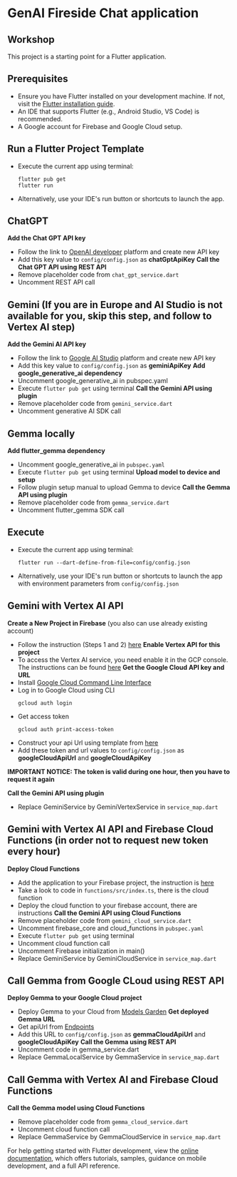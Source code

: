 # GenAI Fireside Chat application

## Workshop

This project is a starting point for a Flutter application.

## Prerequisites

- Ensure you have Flutter installed on your development machine. If not, visit the [Flutter installation guide](https://flutter.dev/docs/get-started/install).
- An IDE that supports Flutter (e.g., Android Studio, VS Code) is recommended.
- A Google account for Firebase and Google Cloud setup.

## Run a Flutter Project Template
- Execute the current app using terminal:
     ```
     flutter pub get
     flutter run
     ```
- Alternatively, use your IDE's run button or shortcuts to launch the app.

## ChatGPT

**Add the Chat GPT API key**
 - Follow the link to [OpenAI developer](https://platform.openai.com/api-keys) platform and create new API key
 - Add this key value to `config/config.json` as **chatGptApiKey**
**Call the Chat GPT API using REST API**
 - Remove placeholder code from `chat_gpt_service.dart`
 - Uncomment REST API call

## Gemini (If you are in Europe and AI Studio is not available for you, skip this step, and follow to Vertex AI step)

**Add the Gemini AI API key**
- Follow the link to [Google AI Studio](https://aistudio.google.com/app/apikey) platform and create new API key
- Add this key value to `config/config.json` as **geminiApiKey**
**Add google_generative_ai dependency**
- Uncomment google_generative_ai in pubspec.yaml
- Execute `flutter pub get` using terminal
**Call the Gemini API using plugin**
- Remove placeholder code from `gemini_service.dart`
- Uncomment generative AI SDK call

## Gemma locally

**Add flutter_gemma dependency**
- Uncomment google_generative_ai in `pubspec.yaml`
- Execute `flutter pub get` using terminal
**Upload model to device and setup**
- Follow plugin setup manual to upload Gemma to device
**Call the Gemma API using plugin**
- Remove placeholder code from `gemma_service.dart`
- Uncomment flutter_gemma SDK call

## Execute

- Execute the current app using terminal:
     ```
     flutter run --dart-define-from-file=config/config.json
     ```
- Alternatively, use your IDE's run button or shortcuts to launch the app with environment parameters from `config/config.json`

## Gemini with Vertex AI API
**Create a New Project in Firebase** (you also can use already existing account)
- Follow the instruction (Steps 1 and 2) [here](https://firebase.google.com/docs/functions/get-started?gen=2nd#set-up-your-environment-and-the-firebase-cli)
**Enable Vertex API for this project**
- To access the Vertex AI service, you need enable it in the GCP console. The instructions can be found [here](https://cloud.google.com/vertex-ai/docs/featurestore/setup)
**Get the Google Cloud API key and URL**
- Install [Google Cloud Command Line Interface](https://cloud.google.com/sdk/docs/install-sdk)
- Log in to Google Cloud using CLI
    ```
    gcloud auth login
    ```
- Get access token
    ```
    gcloud auth print-access-token
    ```
- Construct your api Url using template from [here](https://cloud.google.com/vertex-ai/generative-ai/docs/model-reference/gemini)
- Add these token and url values to `config/config.json` as **googleCloudApiUrl** and **googleCloudApiKey**

**IMPORTANT NOTICE: The token is valid during one hour, then you have to request it again**

**Call the Gemini API using plugin**
- Replace GeminiService by GeminiVertexService in `service_map.dart`

## Gemini with Vertex AI API and Firebase Cloud Functions (in order not to request new token every hour)
**Deploy Cloud Functions**
- Add the application to your Firebase project, the instruction is [here](https://firebase.google.com/docs/flutter/setup)
- Take a look to code in `functions/src/index.ts`, there is the cloud function
- Deploy the cloud function to your firebase account, there are instructions
**Call the Gemini API using Cloud Functions**
- Remove placeholder code from `gemini_cloud_service.dart`
- Uncomment firebase_core and cloud_functions in `pubspec.yaml`
- Execute `flutter pub get` using terminal
- Uncomment cloud function call
- Uncomment Firebase initialization in main()
- Replace GeminiService by GeminiCloudService in `service_map.dart`
     
## Call Gemma from Google CLoud using REST API
**Deploy Gemma to your Google Cloud project**
- Deploy Gemma to your Cloud from [Models Garden](https://console.cloud.google.com/vertex-ai/model-garden)
**Get deployed Gemma URL**
- Get apiUrl from [Endpoints](https://console.cloud.google.com/vertex-ai/online-prediction)
- Add this URL to `config/config.json` as **gemmaCloudApiUrl** and **googleCloudApiKey**
**Call the Gemma using REST API**
- Uncomment code in gemma_service.dart
- Replace GemmaLocalService by GemmaService in `service_map.dart`

## Call Gemma with Vertex AI and Firebase Cloud Functions

**Call the Gemma model using Cloud Functions**
- Remove placeholder code from `gemma_cloud_service.dart`
- Uncomment cloud function call
- Replace GemmaService by GemmaCloudService in `service_map.dart`

For help getting started with Flutter development, view the
[online documentation](https://docs.flutter.dev/), which offers tutorials,
samples, guidance on mobile development, and a full API reference.
